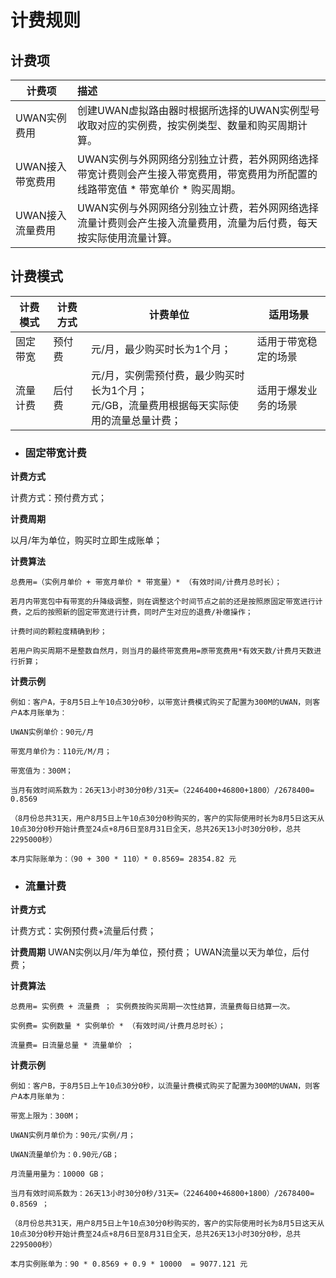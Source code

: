 # 计费规则

## 计费项
| **计费项** | **描述**                                                     |
| --------- | :----------------------------------------------------------- |
| UWAN实例费用 | 创建UWAN虚拟路由器时根据所选择的UWAN实例型号收取对应的实例费，按实例类型、数量和购买周期计算。 |
| UWAN接入带宽费用 | UWAN实例与外网网络分别独立计费，若外网网络选择带宽计费则会产生接入带宽费用，带宽费用为所配置的线路带宽值 * 带宽单价 * 购买周期。 |
| UWAN接入流量费用   | UWAN实例与外网网络分别独立计费，若外网网络选择流量计费则会产生接入流量费用，流量为后付费，每天按实际使用流量计算。 |



## 计费模式

| **计费模式** |**计费方式**| **计费单位**                                                 | **适用场景**                     |
| ------------ | ------------ | ------------------------------------------------------------ | -------------------------------- |
| 固定带宽     | 预付费       | 元/月，最少购买时长为1个月；                                 | 适用于带宽稳定的场景    |
| 流量计费       | 后付费       | 元/月，实例需预付费，最少购买时长为1个月；<br />元/GB，流量费用根据每天实际使用的流量总量计费； |适用于爆发业务的场景 |



- ### 固定带宽计费

**计费方式** 

计费方式：预付费方式；

**计费周期**

以月/年为单位，购买时立即生成账单；

**计费算法**

    总费用=（实例月单价 + 带宽月单价 * 带宽量）* （有效时间/计费月总时长）； 
    
    若月内带宽包中有带宽的升降级调整，则在调整这个时间节点之前的还是按照原固定带宽进行计费，之后的按照新的固定带宽进行计费，同时产生对应的退费/补缴操作；
    
    计费时间的颗粒度精确到秒；
    
    若用户购买周期不是整数自然月，则当月的最终带宽费用=原带宽费用*有效天数/计费月天数进行折算；

**计费示例**

    例如：客户A，于8月5日上午10点30分0秒，以带宽计费模式购买了配置为300M的UWAN，则客户A本月账单为：
    
    UWAN实例单价：90元/月        
    
    带宽月单价为：110元/M/月；   
    
    带宽值为：300M；
    
    当月有效时间系数为：26天13小时30分0秒/31天=（2246400+46800+1800）/2678400= 0.8569  
    
    （8月份总共31天，用户8月5日上午10点30分0秒购买的，客户的实际使用时长为8月5日这天从10点30分0秒开始计费至24点+8月6日至8月31日全天，总共26天13小时30分0秒，总共2295000秒）
    
    本月实际账单为：（90 + 300 * 110）* 0.8569= 28354.82 元



- ### 流量计费

**计费方式**

计费方式：实例预付费+流量后付费；

**计费周期**
UWAN实例以月/年为单位，预付费；
UWAN流量以天为单位，后付费；

**计费算法**

    总费用= 实例费 + 流量费 ； 实例费按购买周期一次性结算，流量费每日结算一次。
    
    实例费= 实例数量 * 实例单价 * （有效时间/计费月总时长）； 
    
    流量费= 日流量总量 * 流量单价 ；    

**计费示例**

    例如：客户B，于8月5日上午10点30分0秒，以流量计费模式购买了配置为300M的UWAN，则客户A本月账单为：
    
    带宽上限为：300M；        
    
    UWAN实例月单价为：90元/实例/月；  
    
    UWAN流量单价为：0.90元/GB；
    
    月流量用量为：10000 GB；
            
    当月有效时间系数为：26天13小时30分0秒/31天=（2246400+46800+1800）/2678400= 0.8569 ；
    
    （8月份总共31天，用户8月5日上午10点30分0秒购买的，客户的实际使用时长为8月5日这天从10点30分0秒开始计费至24点+8月6日至8月31日全天，总共26天13小时30分0秒，总共2295000秒）
    
    本月实例账单为：90 * 0.8569 + 0.9 * 10000  = 9077.121 元